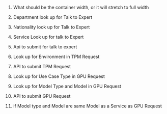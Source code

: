 
1. What should be the container width, or it will stretch to full width

2. Department look up for Talk to Expert
3. Nationality look up for Talk to Expert
4. Service Look up for talk to Expert
5. Api to submit for talk to expert

6. Look up for Environment in TPM Request
7. API to submit TPM Request

8. Look up for Use Case Type in GPU Request
9. Look up for Model Type and Model in GPU Request
10.  API to submit GPU Request

11. if Model type and Model are same Model as a Service as GPU Request